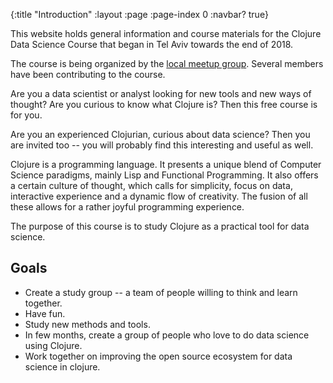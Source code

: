 {:title "Introduction"
 :layout :page
 :page-index 0
 :navbar? true}

This website holds general information and course materials for the Clojure Data Science Course that began in Tel Aviv towards the end of 2018.

The course is being organized by the [local meetup group](https://www.meetup.com/Clojure-Israel/). Several members have been contributing to the course.

Are you a data scientist or analyst looking for new tools and new ways of thought? Are you curious to know what Clojure is? Then this free course is for you.

Are you an experienced Clojurian, curious about data science? Then you are invited too -- you will probably find this interesting and useful as well.

Clojure is a programming language. It presents a unique blend of Computer Science paradigms, mainly Lisp and Functional Programming. It also offers a certain culture of thought, which calls for simplicity, focus on data, interactive experience and a dynamic flow of creativity. The fusion of all these allows for a rather joyful programming experience.

The purpose of this course is to study Clojure as a practical tool for data science.


## Goals

- Create a study group -- a team of people willing to think and learn together.
- Have fun.
- Study new methods and tools.
- In few months, create a group of people who love to do data science using Clojure.
- Work together on improving the open source ecosystem for data science in clojure.


